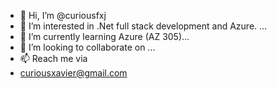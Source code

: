 - 👋 Hi, I’m @curiousfxj
- 👀 I’m interested in .Net full stack development and Azure. ...
- 🌱 I’m currently learning Azure (AZ 305)...
- 💞️ I’m looking to collaborate on ...
- 📫 Reach me via 
- curiousxavier@gmail.com

<!---
curiousfxj/curiousfxj is a ✨ special ✨ repository because its `README.md` (this file) appears on your GitHub profile.
You can click the Preview link to take a look at your changes.
--->
